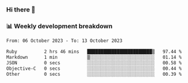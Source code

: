 ### Hi there 👋

### 📊 Weekly development breakdown
<!--START_SECTION:waka-->

```txt
From: 06 October 2023 - To: 13 October 2023

Ruby          2 hrs 46 mins   ████████████████████████▒   97.44 %
Markdown      1 min           ▒░░░░░░░░░░░░░░░░░░░░░░░░   01.14 %
JSON          0 secs          ░░░░░░░░░░░░░░░░░░░░░░░░░   00.58 %
Objective-C   0 secs          ░░░░░░░░░░░░░░░░░░░░░░░░░   00.44 %
Other         0 secs          ░░░░░░░░░░░░░░░░░░░░░░░░░   00.39 %
```

<!--END_SECTION:waka-->
